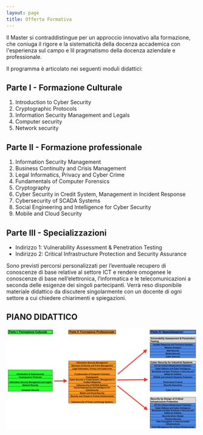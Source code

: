 ```yaml
---
layout: page
title: Offerta Formativa
---
```


Il Master si contraddistingue per un approccio innovativo alla formazione, che coniuga il rigore e la sistematicità della docenza  accademica con l'esperienza sul campo e lil pragmatismo della docenza aziendale e professionale.

 
Il programma è articolato nei seguenti moduli didattici:
 
## Parte I - Formazione Culturale

1. Introduction to Cyber Security
2. Cryptographic Protocols
3. Information Security Management and Legals
4. Computer security
5. Network security


## Parte II - Formazione professionale
1. Information Security Management
2. Business Continuity and Crisis Management
3. Legal Informatics, Privacy and Cyber Crime
4. Fundamentals of Computer Forensics
5. Cryptography
6. Cyber Security in Credit System, Management in Incident Response
7. Cybersecurity of SCADA Systems
8. Social Engineering and Intelligence for Cyber Security
9. Mobile and Cloud Security


## Parte III - Specializzazioni

* Indirizzo 1: Vulnerability Assessment & Penetration Testing						
* Indirizzo 2: Critical Infrastructure Protection and Security Assurance						
 
Sono previsti percorsi personalizzati per l’eventuale recupero di conoscenze di base relative al settore ICT e rendere omogenee le conoscenze di base nell’elettronica, l’informatica e le telecomunicazioni a seconda delle esigenze dei singoli partecipanti.  Verrà reso disponibile materiale didattico da discutere singolarmente con un docente di ogni settore a cui chiedere chiarimenti e spiegazioni.

## PIANO DIDATTICO

![Piano Didattico](/offerta.png)

